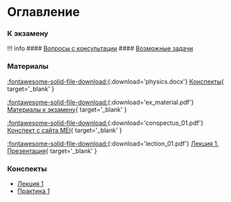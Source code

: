 # Оглавление

### К экзамену

!!! info
    #### [Вопросы с консультации](consultation/)
    #### [Возможные задачи](exam/)

### Материалы

[:fontawesome-solid-file-download:](files/physics.docx){:download='physics.docx'} [Конспекты](files/physics.docx){ target='_blank' }

[:fontawesome-solid-file-download:](files/ex_material.pdf){:download='ex_material.pdf'} [Материалы к экзамену](files/ex_material.pdf){ target='_blank' }

[:fontawesome-solid-file-download:](files/conspectus_01.pdf){:download='conspectus_01.pdf'} [Конспект с сайта MEI](files/conspectus_01.pdf){ target='_blank' }

[:fontawesome-solid-file-download:](files/lection_01.pdf){:download='lection_01.pdf'} [Лекция 1. Презентация](files/lection_01.pdf){ target='_blank' }

### Конспекты

- [Лекция 1](conspectus/01/)
- [Практика 1](conspectus/02/)
